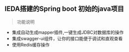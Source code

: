 ## IEDA搭建的Spring boot 初始的java项目

> 功能说明

+ 集成自动生成mapper插件,一键生成JDBC对数据库的操作
+ 集成swagger-ui组件，让你的接口能便于调试和直观查看
+ 使用Redis缓存操作

